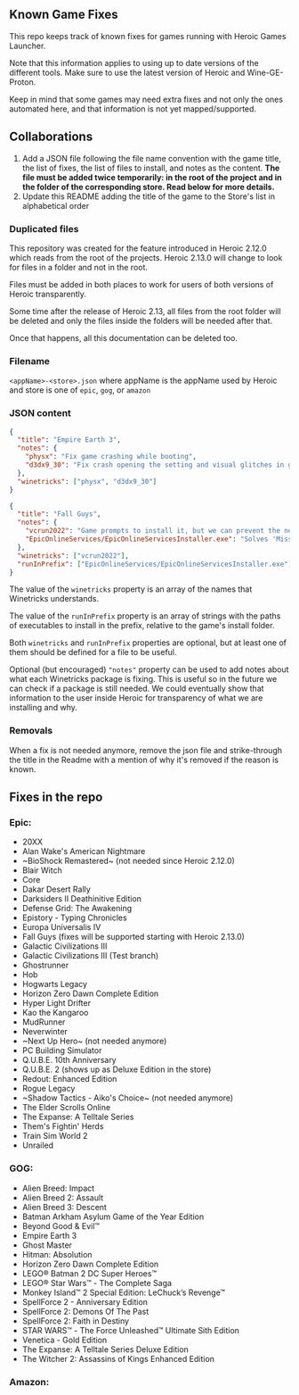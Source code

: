 ## Known Game Fixes

This repo keeps track of known fixes for games running with Heroic Games Launcher.

Note that this information applies to using up to date versions of the different tools. Make sure to use the latest version of Heroic and Wine-GE-Proton.

Keep in mind that some games may need extra fixes and not only the ones automated here, and that information is not yet mapped/supported.

## Collaborations

1. Add a JSON file following the file name convention with the game title, the list of fixes, the list of files to install, and notes as the content. **The file must be added twice temporarily: in the root of the project and in the folder of the corresponding store. Read below for more details.**
2. Update this README adding the title of the game to the Store's list in alphabetical order

### Duplicated files

This repository was created for the feature introduced in Heroic 2.12.0 which reads from the root of the projects. Heroic 2.13.0 will change to look for files in a folder and not in the root.

Files must be added in both places to work for users of both versions of Heroic transparently.

Some time after the release of Heroic 2.13, all files from the root folder will be deleted and only the files inside the folders will be needed after that.

Once that happens, all this documentation can be deleted too.

### Filename

`<appName>-<store>.json` where appName is the appName used by Heroic and store is one of `epic`, `gog`, or `amazon`

### JSON content

```json
{
  "title": "Empire Earth 3",
  "notes": {
    "physx": "Fix game crashing while booting",
    "d3dx9_30": "Fix crash opening the setting and visual glitches in game"
  },
  "winetricks": ["physx", "d3dx9_30"]
}
```

```json
{
  "title": "Fall Guys",
  "notes": {
    "vcrun2022": "Game prompts to install it, but we can prevent the need of user interaction.",
    "EpicOnlineServices/EpicOnlineServicesInstaller.exe": "Solves 'Missing Files' error. This is required but not listed as a pre-requisite"
  },
  "winetricks": ["vcrun2022"],
  "runInPrefix": ["EpicOnlineServices/EpicOnlineServicesInstaller.exe"]
}
```

The value of the `winetricks` property is an array of the names that Winetricks understands.

The value of the `runInPrefix` property is an array of strings with the paths of executables to install in the prefix, relative to the game's install folder.

Both `winetricks` and `runInPrefix` properties are optional, but at least one of them should be defined for a file to be useful.

Optional (but encouraged) `"notes"` property can be used to add notes about what each Winetricks package is fixing. This is useful so in the future we can check if a package is still needed. We could eventually show that information to the user inside Heroic for transparency of what we are installing and why.

### Removals

When a fix is not needed anymore, remove the json file and strike-through the title in the Readme with a mention of why it's removed if the reason is known.

## Fixes in the repo

### Epic:

- 20XX
- Alan Wake's American Nightmare
- ~BioShock Remastered~ (not needed since Heroic 2.12.0)
- Blair Witch
- Core
- Dakar Desert Rally
- Darksiders II Deathinitive Edition
- Defense Grid: The Awakening
- Epistory - Typing Chronicles
- Europa Universalis IV
- Fall Guys (fixes will be supported starting with Heroic 2.13.0)
- Galactic Civilizations III
- Galactic Civilizations III (Test branch)
- Ghostrunner
- Hob
- Hogwarts Legacy
- Horizon Zero Dawn Complete Edition
- Hyper Light Drifter
- Kao the Kangaroo
- MudRunner
- Neverwinter
- ~Next Up Hero~ (not needed anymore)
- PC Building Simulator
- Q.U.B.E. 10th Anniversary
- Q.U.B.E. 2 (shows up as Deluxe Edition in the store)
- Redout: Enhanced Edition
- Rogue Legacy
- ~Shadow Tactics - Aiko's Choice~ (not needed anymore)
- The Elder Scrolls Online
- The Expanse: A Telltale Series
- Them's Fightin' Herds
- Train Sim World 2
- Unrailed

### GOG:

- Alien Breed: Impact
- Alien Breed 2: Assault
- Alien Breed 3: Descent
- Batman Arkham Asylum Game of the Year Edition
- Beyond Good & Evil™
- Empire Earth 3
- Ghost Master
- Hitman: Absolution
- Horizon Zero Dawn Complete Edition
- LEGO® Batman 2 DC Super Heroes™
- LEGO® Star Wars™ - The Complete Saga
- Monkey Island™ 2 Special Edition: LeChuck’s Revenge™
- SpellForce 2 - Anniversary Edition
- SpellForce 2: Demons Of The Past
- SpellForce 2: Faith in Destiny
- STAR WARS™ - The Force Unleashed™ Ultimate Sith Edition
- Venetica - Gold Edition
- The Expanse: A Telltale Series Deluxe Edition
- The Witcher 2: Assassins of Kings Enhanced Edition

### Amazon:
